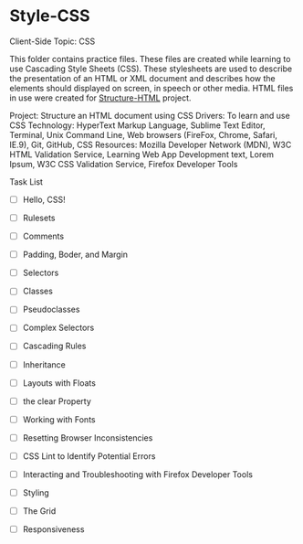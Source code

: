 # Style-CSS
Client-Side Topic: CSS

This folder contains practice files.  These files are created while learning to use Cascading Style Sheets (CSS).  These stylesheets are used to describe the presentation of an HTML or XML document and describes how the elements should displayed on screen, in speech or other media.  HTML files in use were created for [Structure-HTML](https://github.com/Nat34/Structure-HTML.git) project.

Project: Structure an HTML document using CSS
Drivers: To learn and use CSS
Technology: HyperText Markup Language, Sublime Text Editor, Terminal, Unix Command Line, Web browsers (FireFox, Chrome, Safari, IE.9), Git, GitHub, CSS
Resources: Mozilla Developer Network (MDN), W3C HTML Validation Service, Learning Web App Development text, Lorem Ipsum, W3C CSS Validation Service, Firefox Developer Tools

Task List
- [ ] Hello, CSS!
- [ ] Rulesets
- [ ] Comments
- [ ] Padding, Boder, and Margin
- [ ] Selectors
- [ ] Classes
- [ ] Pseudoclasses
- [ ] Complex Selectors
- [ ] Cascading Rules
- [ ] Inheritance
- [ ] Layouts with Floats
- [ ] the clear Property
- [ ] Working with Fonts
- [ ] Resetting Browser Inconsistencies
- [ ] CSS Lint to Identify Potential Errors
- [ ] Interacting and Troubleshooting with Firefox Developer Tools
- [ ] Styling
- [ ] The Grid
- [ ] Responsiveness

